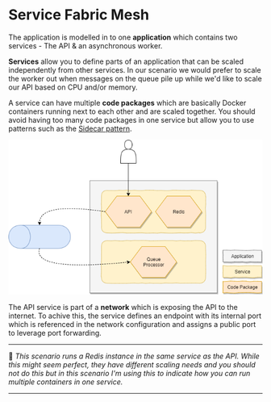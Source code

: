 # Service Fabric Mesh
The application is modelled in to one **application** which contains two services - The API & an asynchronous worker.

**Services** allow you to define parts of an application that can be scaled independently from other services. In our scenario we would prefer to scale the worker out when messages on the queue pile up while we'd like to scale our API based on CPU and/or memory.

A service can have multiple **code packages** which are basically Docker containers running next to each other and are scaled together. You should avoid having too many code packages in one service but allow you to use patterns such as the [Sidecar pattern](https://docs.microsoft.com/en-us/azure/architecture/patterns/sidecar).

![Service Fabric Mesh](./../media/docs/service-fabric-mesh-composition.png)

The API service is part of a **network** which is exposing the API to the internet. To achive this, the service defines an endpoint with its internal port which is referenced in the network configuration and assigns a public port to leverage port forwarding.

----------------------------

:rotating_light: _This scenario runs a Redis instance in the same service as the API. While this might seem perfect, they have different scaling needs and you should not do this but in this scenario I'm using this to indicate how you can run multiple containers in one service._

----------------------------
